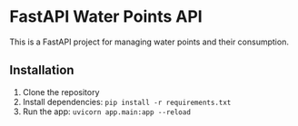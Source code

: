 # FastAPI Water Points API

This is a FastAPI project for managing water points and their consumption.

## Installation

1. Clone the repository
2. Install dependencies: `pip install -r requirements.txt`
3. Run the app: `uvicorn app.main:app --reload`
